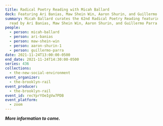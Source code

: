 ```yaml
---
title: Radical Poetry Reading with Micah Ballard
deck: Featuring Ari Banias, Maw Shein Win, Aaron Shurin, and Guillermo Parra
summary: Micah Ballard curates the 62nd Radical Poetry Reading featuring poetry
  read by Ari Banias, Maw Shein Win, Aaron Shurin, and Guillermo Parra.
people:
  - person: micah-ballard
  - person: ari-banias
  - person: maw-shein-win
  - person: aaron-shurin-1
  - person: guillermo-parra
date: 2021-11-24T13:00:00-0500
end_date: 2021-11-24T14:30:00-0500
series: 436
collections:
  - the-new-social-environment
event_organizer:
  - the-brooklyn-rail
event_producer:
  - the-brooklyn-rail
event_id: recYprYOeIgVw7PDB
event_platform:
  - zoom
---
```

***More information to come.***
